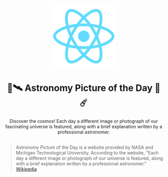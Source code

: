 <div align="center">
	<img src="./public/favicon.png" width="200" height="200" />
	<h1><strong>🚀🛰️ Astronomy Picture of the Day 🌌☄️</strong></h1>
Discover the cosmos! Each day a different image or photograph of our fascinating universe is featured, along with a brief explanation written by a professional astronomer.
</div>
<br>

> Astronomy Picture of the Day is a website provided by NASA and Michigan Technological University. According to the website, "Each day a different image or photograph of our universe is featured, along with a brief explanation written by a professional astronomer." [Wikipedia](https://en.wikipedia.org/wiki/Astronomy_Picture_of_the_Day)
